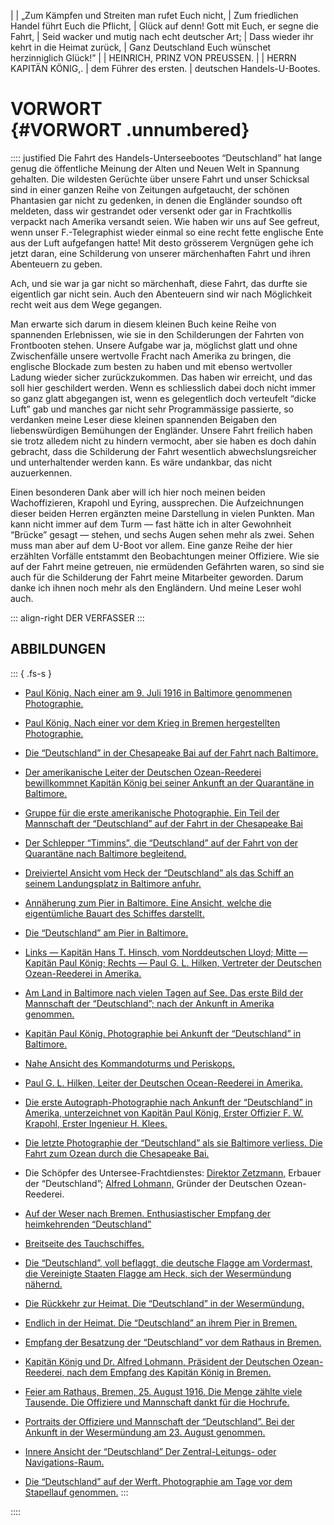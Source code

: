 |
|  „Zum Kämpfen und Streiten man rufet Euch nicht,
| Zum friedlichen Handel führt Euch die Pflicht,
| Glück auf denn! Gott mit Euch, er segne die Fahrt,
| Seid wacker und mutig nach echt deutscher Art;
| Dass wieder ihr kehrt in die Heimat zurück,
| Ganz Deutschland Euch wünschet herzinniglich Glück!”
|
|          HEINRICH, PRINZ VON PREUSSEN.
|
|   HERRN KAPITÄN KÖNIG,.
|      dem Führer des ersten.
|        deutschen Handels-U-Bootes.<br />


# VORWORT<br /> {#VORWORT .unnumbered}

:::: justified
Die Fahrt des Handels-Unterseebootes “Deutschland” hat lange genug
die öffentliche Meinung der Alten und Neuen Welt in Spannung gehalten. Die
wildesten Gerüchte über unsere Fahrt und unser Schicksal sind in einer ganzen
Reihe von Zeitungen aufgetaucht, der schönen Phantasien gar nicht zu gedenken,
in denen die Engländer soundso oft meldeten, dass wir gestrandet
oder versenkt oder gar in Frachtkollis verpackt nach Amerika versandt seien.
Wie haben wir uns auf See gefreut, wenn unser F.-Telegraphist wieder einmal
so eine recht fette englische Ente aus der Luft aufgefangen hatte! Mit
desto grösserem Vergnügen gehe ich jetzt daran, eine Schilderung von
unserer märchenhaften Fahrt und ihren Abenteuern zu geben.

Ach, und sie war ja gar nicht so märchenhaft, diese Fahrt, das durfte sie
eigentlich gar nicht sein. Auch den Abenteuern sind wir nach Möglichkeit
recht weit aus dem Wege gegangen.

Man erwarte sich darum in diesem kleinen Buch keine Reihe von spannenden
Erlebnissen, wie sie in den Schilderungen der Fahrten von Frontbooten
stehen. Unsere Aufgabe war ja, möglichst glatt und ohne Zwischenfälle
unsere wertvolle Fracht nach Amerika zu bringen, die englische Blockade zum
besten zu haben und mit ebenso wertvoller Ladung wieder sicher zurückzukommen.
Das haben wir erreicht, und das soll hier geschildert werden.
Wenn es schliesslich dabei doch nicht immer so ganz glatt abgegangen ist,
wenn es gelegentlich doch verteufelt “dicke Luft” gab und manches gar
nicht sehr Programmässige passierte, so verdanken meine Leser diese kleinen
spannenden Beigaben den liebenswürdigen Bemühungen der Engländer. Unsere
Fahrt freilich haben sie trotz alledem nicht zu hindern vermocht, aber
sie haben es doch dahin gebracht, dass die Schilderung der Fahrt
wesentlich abwechslungsreicher und unterhaltender werden kann. Es wäre
undankbar, das nicht auzuerkennen.

Einen besonderen Dank aber will ich hier noch meinen beiden Wachoffizieren,
Krapohl und Eyring, aussprechen. Die Aufzeichnungen dieser beiden
Herren ergänzten meine Darstellung in vielen Punkten. Man kann
nicht immer auf dem Turm — fast hätte ich in alter Gewohnheit “Brücke”
gesagt — stehen, und sechs Augen sehen mehr als zwei. Sehen muss man aber
auf dem U-Boot vor allem. Eine ganze Reihe der hier erzählten Vorfälle entstammt
den Beobachtungen meiner Offiziere. Wie sie auf der Fahrt meine
getreuen, nie ermüdenden Gefährten
waren, so sind sie auch für die Schilderung der Fahrt meine Mitarbeiter
geworden. Darum danke ich ihnen noch mehr als den Engländern. Und meine
Leser wohl auch.

::: align-right
DER VERFASSER
:::

## ABBILDUNGEN

::: { .fs-s }
* [Paul König. Nach einer am 9. Juli 1916 in Baltimore genommenen Photographie.](#koenig)

* [Paul König. Nach einer vor dem Krieg in Bremen hergestellten Photographie.](#b0039)

* [Die “Deutschland” in der Chesapeake Bai auf der Fahrt nach Baltimore.](#b0040)

* [Der amerikanische Leiter der Deutschen Ozean-Reederei bewillkommnet Kapitän König bei seiner Ankunft an der Quarantäne in Baltimore.](#b0057)

* [Gruppe für die erste amerikanische Photographie. Ein Teil der Mannschaft der “Deutschland” auf der Fahrt in der Chesapeake Bai](#b0058)

* [Der Schlepper “Timmins”, die “Deutschland” auf der Fahrt von der Quarantäne nach Baltimore begleitend.](#b0075)

* [Dreiviertel Ansicht vom Heck der “Deutschland” als das Schiff an seinem Landungsplatz in Baltimore anfuhr.](#b0075)

* [Annäherung zum Pier in Baltimore. Eine Ansicht, welche die eigentümliche Bauart des Schiffes darstellt.](#b0093)

* [Die “Deutschland” am Pier in Baltimore.](#b0094)

* [Links — Kapitän Hans T. Hinsch, vom Norddeutschen Lloyd; Mitte — Kapitän Paul König; Rechts — Paul G. L. Hilken, Vertreter der Deutschen Ozean-Reederei in Amerika.](#b0111)

* [Am Land in Baltimore nach vielen Tagen auf See. Das erste Bild der Mannschaft der “Deutschland”; nach der Ankunft in Amerika genommen.](#b0112)

* [Kapitän Paul König. Photographie bei Ankunft der “Deutschland” in Baltimore.](#b0129)

* [Nahe Ansicht des Kommandoturms und Periskops.](#b0147)

* [Paul G. L. Hilken, Leiter der Deutschen Ocean-Reederei in Amerika.](#b0130)

* [Die erste Autograph-Photographie nach Ankunft der “Deutschland” in Amerika, unterzeichnet von Kapitän Paul König, Erster Offizier F. W. Krapohl, Erster Ingenieur H. Klees.](#b0148)

* [Die letzte Photographie der “Deutschland”  als sie Baltimore verliess. Die Fahrt zum Ozean durch die Chesapeake Bai.](#b0165)

* Die Schöpfer des Untersee-Frachtdienstes: [Direktor Zetzmann,](#b0166a) Erbauer der “Deutschland”; [Alfred Lohmann,](#b0166a) Gründer der Deutschen Ozean-Reederei.

* [Auf der Weser nach Bremen. Enthusiastischer Empfang der heimkehrenden “Deutschland”](#b0181)

* [Breitseite des Tauchschiffes.](#b0201)

* [Die “Deutschland”, voll beflaggt, die deutsche Flagge am Vordermast, die Vereinigte Staaten Flagge am Heck, sich der Wesermündung nähernd.](#b0202)

* [Die Rückkehr zur Heimat. Die “Deutschland” in der Wesermündung.](#b0219)

* [Endlich in der Heimat. Die “Deutschland” an ihrem Pier in Bremen.](#b0220)

* [Empfang der Besatzung der “Deutschland” vor dem Rathaus in Bremen.](#b0237)

* [Kapitän König und Dr. Alfred Lohmann, Präsident der Deutschen Ozean-Reederei, nach dem Empfang des Kapitän König in Bremen.](#b0238)

* [Feier am Rathaus, Bremen, 25. August 1916. Die Menge zählte viele Tausende. Die Offiziere und Mannschaft dankt für die Hochrufe.](#b0255)

* [Portraits der Offiziere und Mannschaft der “Deutschland”. Bei der Ankunft in der Wesermündung am 23. August genommen.](#b0256)

* [Innere Ansicht der “Deutschland” Der Zentral-Leitungs- oder Navigations-Raum.](#b0273)

* [Die “Deutschland” auf der Werft. Photographie am Tage vor dem Stapellauf genommen.](#b0274)
:::

::::
